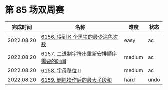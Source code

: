 # 第 85 场双周赛

**完成时间**|**名称**|**难度**|**状态**
------------|--------|--------|--------
2022.08.20|[6156. 得到 K 个黑块的最少涂色次数](./6156.%20得到%20K%20个黑块的最少涂色次数)|easy|ac
2022.08.20|[6157. 二进制字符串重新安排顺序需要的时间](./6157.%20二进制字符串重新安排顺序需要的时间)|medium|ac
2022.08.20|[6158. 字母移位 II](./6158.%20字母移位%20II)|medium|ac
2022.08.20|[6159. 删除操作后的最大子段和](./6159.%20删除操作后的最大子段和)|hard|undo
